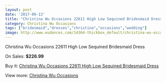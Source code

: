 ```yaml
---
layout: post
date: '2017-09-13'
title: "Christina Wu Occasions 22611 High Low Sequined Bridesmaid Dress"
category: Christina Wu Occasions
tags: ["bridesmaid","dresses","christina","occasions","wedding"]
image: http://www.eudances.com/14364-thickbox_default/christina-wu-occasions-22611-high-low-sequined-bridesmaid-dress.jpg
---
```

Christina Wu Occasions 22611 High Low Sequined Bridesmaid Dress

On Sales: **$226.99**
<a href="https://www.eudances.com/en/christina-wu-occasions/4310-christina-wu-occasions-22611-high-low-sequined-bridesmaid-dress.html"><amp-img layout="responsive" width="600" height="600" src="//www.eudances.com/14364-thickbox_default/christina-wu-occasions-22611-high-low-sequined-bridesmaid-dress.jpg" alt="Christina Wu Occasions 22611 High Low Sequined Bridesmaid Dress 0" /></a>
<a href="https://www.eudances.com/en/christina-wu-occasions/4310-christina-wu-occasions-22611-high-low-sequined-bridesmaid-dress.html"><amp-img layout="responsive" width="600" height="600" src="//www.eudances.com/14367-thickbox_default/christina-wu-occasions-22611-high-low-sequined-bridesmaid-dress.jpg" alt="Christina Wu Occasions 22611 High Low Sequined Bridesmaid Dress 1" /></a>
<a href="https://www.eudances.com/en/christina-wu-occasions/4310-christina-wu-occasions-22611-high-low-sequined-bridesmaid-dress.html"><amp-img layout="responsive" width="600" height="600" src="//www.eudances.com/14366-thickbox_default/christina-wu-occasions-22611-high-low-sequined-bridesmaid-dress.jpg" alt="Christina Wu Occasions 22611 High Low Sequined Bridesmaid Dress 2" /></a>
<a href="https://www.eudances.com/en/christina-wu-occasions/4310-christina-wu-occasions-22611-high-low-sequined-bridesmaid-dress.html"><amp-img layout="responsive" width="600" height="600" src="//www.eudances.com/14365-thickbox_default/christina-wu-occasions-22611-high-low-sequined-bridesmaid-dress.jpg" alt="Christina Wu Occasions 22611 High Low Sequined Bridesmaid Dress 3" /></a>

Buy it: [Christina Wu Occasions 22611 High Low Sequined Bridesmaid Dress](https://www.eudances.com/en/christina-wu-occasions/4310-christina-wu-occasions-22611-high-low-sequined-bridesmaid-dress.html "Christina Wu Occasions 22611 High Low Sequined Bridesmaid Dress")

View more: [Christina Wu Occasions](https://www.eudances.com/en/59-christina-wu-occasions "Christina Wu Occasions")